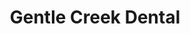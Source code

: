 ---
title: Gentle Creek Dental
image: http://via.placeholder.com/100x100
logo:
address: 1180 N Coit Road &#35;50
city: Prosper
state: TX
zip: 75078
rating: 5
phone: (972) 347-6400
website: http://gentlecreekdental.com/
map: 
yelp: 
employees:
  - name: 
  - title: 
---